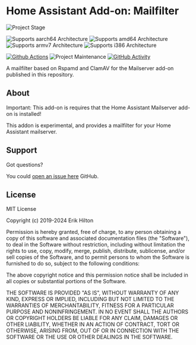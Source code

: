 # Home Assistant Add-on: Mailfilter

![Project Stage][project-stage-shield]

![Supports aarch64 Architecture][aarch64-shield]
![Supports amd64 Architecture][amd64-shield]
![Supports armv7 Architecture][armv7-shield]
![Supports i386 Architecture][i386-shield]

[![Github Actions][github-actions-shield]][github-actions]
![Project Maintenance][maintenance-shield]
[![GitHub Activity][commits-shield]][commits]

A mailfilter based on Rspamd and ClamAV for the Mailserver
add-on published in this repository.

## About

Important: This add-on is requires that the Home Assistant Mailserver add-on
is installed!

This addon is experimental, and provides a mailfilter for your
Home Assistant mailserver.

## Support

Got questions?

You could [open an issue here][issue] GitHub.

## License

MIT License

Copyright (c) 2019-2024 Erik Hilton

Permission is hereby granted, free of charge, to any person obtaining a copy
of this software and associated documentation files (the "Software"), to deal
in the Software without restriction, including without limitation the rights
to use, copy, modify, merge, publish, distribute, sublicense, and/or sell
copies of the Software, and to permit persons to whom the Software is
furnished to do so, subject to the following conditions:

The above copyright notice and this permission notice shall be included in all
copies or substantial portions of the Software.

THE SOFTWARE IS PROVIDED "AS IS", WITHOUT WARRANTY OF ANY KIND, EXPRESS OR
IMPLIED, INCLUDING BUT NOT LIMITED TO THE WARRANTIES OF MERCHANTABILITY,
FITNESS FOR A PARTICULAR PURPOSE AND NONINFRINGEMENT. IN NO EVENT SHALL THE
AUTHORS OR COPYRIGHT HOLDERS BE LIABLE FOR ANY CLAIM, DAMAGES OR OTHER
LIABILITY, WHETHER IN AN ACTION OF CONTRACT, TORT OR OTHERWISE, ARISING FROM,
OUT OF OR IN CONNECTION WITH THE SOFTWARE OR THE USE OR OTHER DEALINGS IN THE
SOFTWARE.

[aarch64-shield]: https://img.shields.io/badge/aarch64-yes-green.svg
[amd64-shield]: https://img.shields.io/badge/amd64-yes-green.svg
[armv7-shield]: https://img.shields.io/badge/armv7-yes-green.svg
[i386-shield]: https://img.shields.io/badge/i386-yes-green.svg
[commits-shield]: https://img.shields.io/github/commit-activity/y/erik73/addon-mailfilter.svg
[commits]: https://github.com/erik73/addon-mailfilter/commits/main
[github-actions-shield]: https://github.com/erik73/addon-mailfilter/workflows/CI/badge.svg
[github-actions]: https://github.com/erik73/addon-mailfilter/actions
[issue]: https://github.com/erik73/addon-mailfilter/issues
[maintenance-shield]: https://img.shields.io/maintenance/yes/2024.svg
[project-stage-shield]: https://img.shields.io/badge/project%20stage-production%20ready-brightgreen.svg

